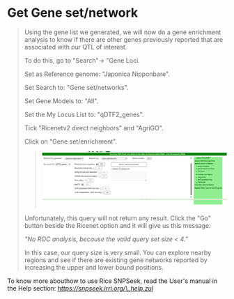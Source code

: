 # Get Gene set/network

> Using the gene list we generated, we will now do a gene enrichment
> analysis to know if there are other genes previously reported that are
> associated with our QTL of interest.
>
> To do this, go to "Search"-\> "Gene Loci.
>
> Set as Reference genome: "Japonica Nipponbare".
>
> Set Search to: "Gene set/networks".
>
> Set Gene Models to: "All".
>
> Set the My Locus List to: "qDTF2_genes".
>
> Tick "Ricenetv2 direct neighbors" and "AgriGO".
>
> Click on "Gene set/enrichment".
>
> > ![](img/image20.png)
> <!-- <img src="img/image20.png"
> style="width:6.5in;height:1.95833in" /> -->
>
> Unfortunately, this query will not return any result. Click the "Go"
> button beside the Ricenet option and it will give us this message:
>
> *"No ROC analysis, because the valid query set size \< 4."*
>
> In this case, our query size is very small. You can explore nearby
> regions and see if there are existing gene networks reported by
> increasing the upper and lower bound positions.

To know more abouthow to use Rice SNPSeek, read the User's manual in the
Help section:
[*<u>https://snpseek.irri.org/\_help.zul</u>*](https://snpseek.irri.org/_help.zul)
